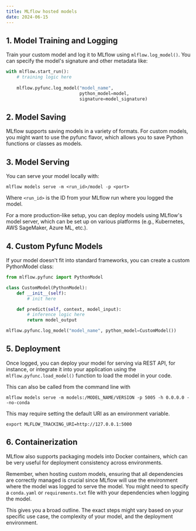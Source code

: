 ```yaml
---
title: MLflow hosted models
date: 2024-06-15
---
```


## 1. Model Training and Logging

Train your custom model and log it to MLflow using `mlflow.log_model()`. You can specify the model's signature and other metadata like:


```python
with mlflow.start_run():
    # training logic here
    
    mlflow.pyfunc.log_model("model_name", 
                            python_model=model, 
                            signature=model_signature)
```

## 2. Model Saving

MLflow supports saving models in a variety of formats. For custom models, you might want to use the pyfunc flavor, which allows you to save Python functions or classes as models.

## 3. Model Serving

You can serve your model locally with:

`mlflow models serve -m <run_id>/model -p <port>`

Where `<run_id>` is the ID from your MLflow run where you logged the model.

For a more production-like setup, you can deploy models using MLflow's model server, which can be set up on various platforms (e.g., Kubernetes, AWS SageMaker, Azure ML, etc.).

## 4. Custom Pyfunc Models

If your model doesn't fit into standard frameworks, you can create a custom PythonModel class:


```python
from mlflow.pyfunc import PythonModel

class CustomModel(PythonModel):
    def __init__(self):
        # init here

    def predict(self, context, model_input):
        # inference logic here
        return model_output

mlflow.pyfunc.log_model("model_name", python_model=CustomModel())
```

## 5. Deployment

Once logged, you can deploy your model for serving via REST API, for instance, or integrate it into your application using the `mlflow.pyfunc.load_model()` function to load the model in your code.

This can also be called from the command line with

```
mlflow models serve -m models:/MODEL_NAME/VERSION -p 5005 -h 0.0.0.0 --no-conda
```

This may require setting the default URI as an environment variable.

```
export MLFLOW_TRACKING_URI=http://127.0.0.1:5000
```

## 6. Containerization

MLflow also supports packaging models into Docker containers, which can be very useful for deployment consistency across environments.

Remember, when hosting custom models, ensuring that all dependencies are correctly managed is crucial since MLflow will use the environment where the model was logged to serve the model. You might need to specify a `conda.yaml` or `requirements.txt` file with your dependencies when logging the model.

This gives you a broad outline. The exact steps might vary based on your specific use case, the complexity of your model, and the deployment environment.


